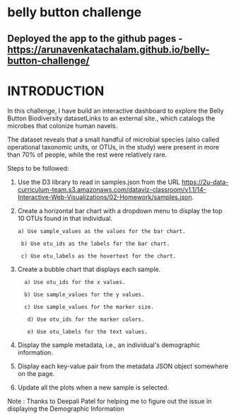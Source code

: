 # belly button challenge

## Deployed the app to the github pages - https://arunavenkatachalam.github.io/belly-button-challenge/

 # INTRODUCTION
 In this challenge, I have build an interactive dashboard to explore the Belly Button Biodiversity datasetLinks to an external site., which catalogs the microbes that colonize human navels.

The dataset reveals that a small handful of microbial species (also called operational taxonomic units, or OTUs, in the study) were present in more than 70% of people, while the rest were relatively rare.

Steps to be followed:

1. Use the D3 library to read in samples.json from the URL https://2u-data-curriculum-team.s3.amazonaws.com/dataviz-classroom/v1.1/14-Interactive-Web-Visualizations/02-Homework/samples.json.

2. Create a horizontal bar chart with a dropdown menu to display the top 10 OTUs found in that individual.

       a) Use sample_values as the values for the bar chart.

        b) Use otu_ids as the labels for the bar chart.

        c) Use otu_labels as the hovertext for the chart.
   
3. Create a bubble chart that displays each sample.

         a) Use otu_ids for the x values.

         b) Use sample_values for the y values.

         c) Use sample_values for the marker size.

          d) Use otu_ids for the marker colors.

          e) Use otu_labels for the text values.

4. Display the sample metadata, i.e., an individual's demographic information.

5. Display each key-value pair from the metadata JSON object somewhere on the page.

6. Update all the plots when a new sample is selected.

Note : Thanks to Deepali Patel for helping me to figure out the issue in displaying the Demographic Information






